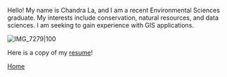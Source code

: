 Hello! My name is Chandra La, and I am a recent Environmental Sciences graduate. My interests include conservation, natural resources, and data sciences. I am seeking to gain experience with GIS applications. 


![IMG_7279|100](https://github.com/user-attachments/assets/3e981510-29a2-4cf3-8c9e-43fdf44fcec9)


Here is a copy of my [resume](CV.md)!

[Home](README.md)
